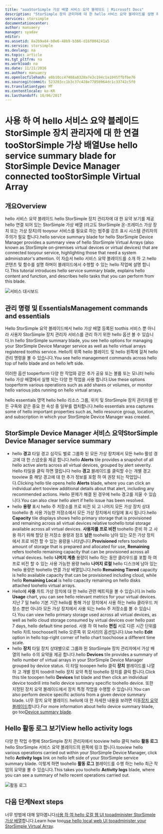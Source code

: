 ```yaml
---
title: "aaaStorSimple 가상 배열 서비스 요약 블레이드 | Microsoft Docs"
description: "StorSimple 장치 관리자에 대 한 hello 서비스 요약 블레이드를 설명 하 고 설명 어떻게 toouse 것 StorSimple 가상 배열의 toomonitor hello 상태입니다."
services: storsimple
documentationcenter: 
author: manuaery
manager: syadav
editor: 
ms.assetid: 8a2b9a84-b0e6-48b9-b366-d16f004241a5
ms.service: storsimple
ms.devlang: na
ms.topic: article
ms.tgt_pltfrm: na
ms.workload: na
ms.date: 11/21/2016
ms.author: manuaery
ms.openlocfilehash: e0b10cc47488a8328a7e3c194c1a1045ffbfbe76
ms.sourcegitcommit: 523283cc1b3c37c428e77850964dc1c33742c5f0
ms.translationtype: MT
ms.contentlocale: ko-KR
ms.lasthandoff: 10/06/2017
---
```

# <a name="use-hello-service-summary-blade-for-storsimple-device-manager-connected-toostorsimple-virtual-array"></a><span data-ttu-id="4e967-103">사용 하 여 hello 서비스 요약 블레이드 StorSimple 장치 관리자에 대 한 연결 tooStorSimple 가상 배열</span><span class="sxs-lookup"><span data-stu-id="4e967-103">Use hello service summary blade for StorSimple Device Manager connected tooStorSimple Virtual Array</span></span>
## <a name="overview"></a><span data-ttu-id="4e967-104">개요</span><span class="sxs-lookup"><span data-stu-id="4e967-104">Overview</span></span>
<span data-ttu-id="4e967-105">hello 서비스 요약 블레이드 hello StorSimple 장치 관리자에 대 한 요약 보기를 제공 hello 연결 되어 있는 StorSimple 가상 배열 (라고도 StorSimple 온-프레미스 가상 장치 또는 가상 장치)의 tooyour 서비스를 필요로 하는 범주를 강조 표시 시스템 관리자의 주의가 필요 합니다.</span><span class="sxs-lookup"><span data-stu-id="4e967-105">hello service summary blade for hello StorSimple Device Manager provides a summary view of hello StorSimple Virtual Arrays (also known as StorSimple on-premises virtual devices or virtual devices) that are connected tooyour service, highlighting those that need a system administrator's attention.</span></span> <span data-ttu-id="4e967-106">이 자습서 hello 서비스 요약 블레이드를 소개 하 고 hello 콘텐츠 및 함수를 설명 하며이 블레이드에서 수행할 수 있는 hello 작업에 설명 합니다.</span><span class="sxs-lookup"><span data-stu-id="4e967-106">This tutorial introduces hello service summary blade, explains hello content and function, and describes hello tasks that you can perform from this blade.</span></span>

![서비스 대시보드](./media/storsimple-virtual-array-service-summary/service-blade.png)

## <a name="management-commands-and-essentials"></a><span data-ttu-id="4e967-108">관리 명령 및 Essentials</span><span class="sxs-lookup"><span data-stu-id="4e967-108">Management commands and essentials</span></span>
<span data-ttu-id="4e967-109">Hello StorSimple 요약 블레이드에서 hello 가상 배열 등록된 toothis 서비스 뿐 아니라 사용자 StorSimple 장치 관리자 서비스를 관리 하기 위한 hello 옵션 볼 수 있습니다.</span><span class="sxs-lookup"><span data-stu-id="4e967-109">In hello StorSimple summary blade, you see hello options for managing your StorSimple Device Manager service as well as hello virtual arrays registered toothis service.</span></span> <span data-ttu-id="4e967-110">Hello의 위쪽 hello 블레이드 및 hello 왼쪽에 걸쳐 hello 관리 명령을 볼 수 있습니다.</span><span class="sxs-lookup"><span data-stu-id="4e967-110">You see hello management commands across hello top of hello blade and on hello left side.</span></span>

<span data-ttu-id="4e967-111">이러한 옵션 tooperform 다양 한 작업와 같은 추가 공유 또는 볼륨 또는 모니터 hello hello 가상 배열에서 실행 되는 다양 한 작업을 사용 합니다.</span><span class="sxs-lookup"><span data-stu-id="4e967-111">Use these options tooperform various operations such as add shares or volumes, or monitor hello various jobs running on hello virtual arrays.</span></span>

<span data-ttu-id="4e967-112">hello essentials 영역 hello hello 리소스 그룹, 위치 및 StorSimple 장치 관리자를 만든 구독와 같은 중요 한 속성 중 일부를 캡처합니다.</span><span class="sxs-lookup"><span data-stu-id="4e967-112">hello essentials area captures some of hello important properties such as, hello resource group, location, and subscription in which your StorSimple Device Manager was created.</span></span>

## <a name="storsimple-device-manager-service-summary"></a><span data-ttu-id="4e967-113">StorSimple Device Manager 서비스 요약</span><span class="sxs-lookup"><span data-stu-id="4e967-113">StorSimple Device Manager service summary</span></span>
* <span data-ttu-id="4e967-114">hello **경고** 타일 경고 심각도 별로 그룹화 된 모든 가상 장치에서 모든 hello 활성 경고에 대 한 스냅숏을 제공 합니다.</span><span class="sxs-lookup"><span data-stu-id="4e967-114">hello **Alerts** tile provides a snapshot of all hello active alerts across all virtual devices, grouped by alert severity.</span></span> <span data-ttu-id="4e967-115">Hello 타일을 클릭 하면 열립니다 hello **경고** 블레이드를 클릭할 수는 개별 경고 tooview 중 해당 경고에 대 한 추가 정보를 포함 하 여 권장 되는 작업입니다.</span><span class="sxs-lookup"><span data-stu-id="4e967-115">Clicking hello tile opens hello **Alerts** blade, where you can click an individual alert tooview additional details about that alert, including any recommended actions.</span></span> <span data-ttu-id="4e967-116">Hello 문제가 해결 된 경우에 hello 경고를 지울 수 있습니다.</span><span class="sxs-lookup"><span data-stu-id="4e967-116">You can also clear hello alert if hello issue has been resolved.</span></span>
* <span data-ttu-id="4e967-117">hello **용량** 표시 hello 주 저장소를 프로 비전 되 고 나머지 모든 가상 장치 상대 toohello 총 사용 가능한 저장소에서 모든 가상 장치에서 타일에 표시 됩니다.</span><span class="sxs-lookup"><span data-stu-id="4e967-117">hello **Capacity** tile displays shows hello primary storage that is provisioned and remaining across all virtual devices relative toohello total storage available across all virtual devices.</span></span> <span data-ttu-id="4e967-118">**사용자를 프로 비전** toohello 준비 하 고 사용 하기 위해 할당 된 저장소 용량과 참조 **남은** toohello 남아 있는 모든 가상 장치에서 프로 비전 할 수 있는 용량을 나타냅니다.</span><span class="sxs-lookup"><span data-stu-id="4e967-118">**Provisioned** refers toohello amount of storage that is prepared and allocated for use, **Remaining** refers toohello remaining capacity that can be provisioned across all virtual devices.</span></span> <span data-ttu-id="4e967-119">hello **나머지 계층** 용량이 hello 하는 동안 클라우드를 포함 하 여 프로 비전 할 수 있는 사용 가능한 용량 hello **나머지 로컬** hello 디스크에 남아 있는 hello 용량은 toohello 연결 가상 배열입니다.</span><span class="sxs-lookup"><span data-stu-id="4e967-119">hello **Remaining Tiered** capacity is hello available capacity that can be provisioned including cloud, while hello **Remaining Local** is hello capacity remaining on hello disks attached toohello virtual arrays.</span></span>
* <span data-ttu-id="4e967-120">Hello에 **사용** 차트 가상 장치에 대 한 hello 관련 메트릭을 볼 수 있습니다.</span><span class="sxs-lookup"><span data-stu-id="4e967-120">In hello **Usage** chart, you can see hello relevant metrics for your virtual devices.</span></span> <span data-ttu-id="4e967-121">지난 7 일 hello 기본 기간 hello를 통해 가상 장치에서 사용 하는 hello 클라우드 저장소 뿐만 아니라 모든 가상 장치에서 사용 되는 hello 주 저장소를 볼 수 있습니다.</span><span class="sxs-lookup"><span data-stu-id="4e967-121">You can view hello primary storage used across all virtual devices, as well as hello cloud storage consumed by virtual devices over hello past 7 days, hello default time period.</span></span> <span data-ttu-id="4e967-122">사용 하 여 hello **편집** 서로 다른 시간 단위를 hello 차트 toochoose의 hello 오른쪽 위 모서리의 옵션입니다.</span><span class="sxs-lookup"><span data-stu-id="4e967-122">Use hello **Edit** option in hello top-right corner of hello chart toochoose a different time scale.</span></span>
* <span data-ttu-id="4e967-123">hello **장치** 타일 장치 상태별으로 그룹화 된 StorSimple 장치 관리자에서 가상 배열의 hello 수의 요약을 제공 합니다.</span><span class="sxs-lookup"><span data-stu-id="4e967-123">hello **Devices** tile provides a summary of hello number of virtual arrays in your StorSimple Device Manager grouped by device status.</span></span> <span data-ttu-id="4e967-124">이 타일 tooopen hello 클릭 **장치** 블레이드를 나열 하 고 개별 장치 toodrill hello 장치 요약 특정 toohello 장치를 클릭 합니다.</span><span class="sxs-lookup"><span data-stu-id="4e967-124">Click this tile tooopen hello **Devices** list blade and then click an individual device toodrill into hello device summary specific toohello device.</span></span> <span data-ttu-id="4e967-125">또한 지정된 장치 요약 블레이드에서 장치 특정 작업을 수행할 수 있습니다.</span><span class="sxs-lookup"><span data-stu-id="4e967-125">You can also perform device specific actions from a given device summary blade.</span></span> <span data-ttu-id="4e967-126">너무 장치 요약 블레이드 hello에 대 한 자세한 내용을 보려면 이동[장치 요약 블레이드](storsimple-virtual-array-device-summary.md)합니다.</span><span class="sxs-lookup"><span data-stu-id="4e967-126">For more information about hello device summary blade, go too[Device summary blade](storsimple-virtual-array-device-summary.md).</span></span>

## <a name="view-hello-activity-logs"></a><span data-ttu-id="4e967-127">Hello 활동 로그 보기</span><span class="sxs-lookup"><span data-stu-id="4e967-127">View hello activity logs</span></span>
<span data-ttu-id="4e967-128">다양 한 작업 수행에 StorSimple 장치 관리자에서 tooview hello 클릭 hello **활동 로그** hello StorSimple 서비스 요약 블레이드의 왼쪽에 링크 합니다.</span><span class="sxs-lookup"><span data-stu-id="4e967-128">tooview hello various operations carried out within your StorSimple Device Manager, click hello **Activity logs** link on hello left side of your StorSimple service summary blade.</span></span> <span data-ttu-id="4e967-129">이렇게 하면 toohello **활동 로그** 블레이드를 수행 하는 hello 최근 작업의 요약을 볼 수 있습니다.</span><span class="sxs-lookup"><span data-stu-id="4e967-129">This takes you toohello **Activity logs** blade, where you can see a summary of hello recent operations carried out.</span></span>

![활동 로그](./media/storsimple-virtual-array-service-summary/activity-log.png)

## <a name="next-steps"></a><span data-ttu-id="4e967-131">다음 단계</span><span class="sxs-lookup"><span data-stu-id="4e967-131">Next steps</span></span>
<span data-ttu-id="4e967-132">너무 방법에 대해 알아봅니다[사용 하 여 hello 로컬 웹 UI tooadminister StorSimple 가상 배열](storsimple-ova-web-ui-admin.md)합니다.</span><span class="sxs-lookup"><span data-stu-id="4e967-132">Learn how too[use hello local web UI tooadminister your StorSimple Virtual Array](storsimple-ova-web-ui-admin.md).</span></span>

